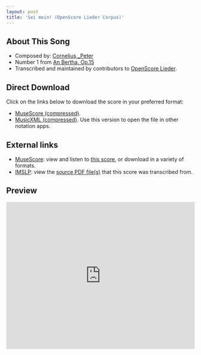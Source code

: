 ```yaml
---
layout: post
title: 'Sei mein! (OpenScore Lieder Corpus)'
---
```


## About This Song

- Composed by: [Cornelius,_Peter](https://fourscoreandmore.org/openscore/lieder/Cornelius,_Peter)
- Number 1 from [An Bertha, Op.15](https://fourscoreandmore.org/openscore/lieder/Cornelius,_Peter/An_Bertha,_Op.15)
- Transcribed and maintained by contributors to [OpenScore Lieder].

[OpenScore Lieder]: https://musescore.com/openscore-lieder-corpus

## Direct Download

Click on the links below to download the score in your preferred format:
- [MuseScore (compressed)](https://github.com/openscore/lieder/blob/main/scores/Cornelius,_Peter/An_Bertha,_Op.15/1_Sei_mein!/lc5062156.mscz?raw=true).
- [MusicXML (compressed)](https://github.com/openscore/lieder/blob/main/scores/Cornelius,_Peter/An_Bertha,_Op.15/1_Sei_mein!/lc5062156.mxl?raw=true). Use this version to open the file in other notation apps.

## External links

- [MuseScore]: view and listen to [this score][MuseScore], or download in a variety of formats.
- [IMSLP]: view the [source PDF file(s)][IMSLP] that this score was transcribed from.

[MuseScore]: https://musescore.com/score/5062156
[IMSLP]: https://imslp.org/wiki/Special:ReverseLookup/344852

## Preview

<iframe width="100%" height="394" src="https://musescore.com/openscore-lieder-corpus/scores/5062156/embed" frameborder="0" allowfullscreen allow="autoplay; fullscreen"></iframe>
